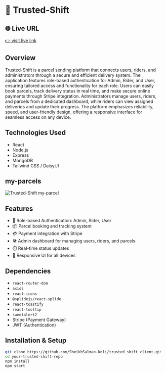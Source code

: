 # 🚚 Trusted-Shift

## 🌐 Live URL
[👉 visit live link](https://trusted-shift.web.app/)

## Overview  
Trusted-Shift is a parcel sending platform that connects users, riders, and administrators through a secure and efficient delivery system. The application features role-based authentication for Admin, Rider, and User, ensuring tailored access and functionality for each role. Users can easily book parcels, track delivery status in real time, and make secure online payments through Stripe integration. Administrators manage users, riders, and parcels from a dedicated dashboard, while riders can view assigned deliveries and update their progress. The platform emphasizes reliability, speed, and user-friendly design, offering a responsive interface for seamless access on any device.


## Technologies Used  
- React  
- Node.js  
- Express  
- MongoDB   
- Tailwind CSS / DaisyUI

## my-parcels 
![Trusted-Shift my-parcel](https://i.ibb.co.com/ch0Z0Zzs/Screenshot-2025-08-09-132157.png)


## Features  
- 🔐 Role-based Authentication: Admin, Rider, User  
- 📦 Parcel booking and tracking system  
- 💳 Payment integration with Stripe  
- 🛠️ Admin dashboard for managing users, riders, and parcels  
- ⏱️ Real-time status updates  
- 📱 Responsive UI for all devices


## Dependencies  
- `react-router-dom`
- `axios` 
- `react-icons`
- `@splidejs/react-splide` 
- `react-toastify`
- `react-tooltip`
- `sweetalert2`
- Stripe (Payment Gateway)   
- JWT (Authentication) 


## Installation & Setup  

```bash
git clone https://github.com/SheikhSalman-koli/trusted_shift_client.git
cd your-trusted-shift-repo
npm install
npm start

